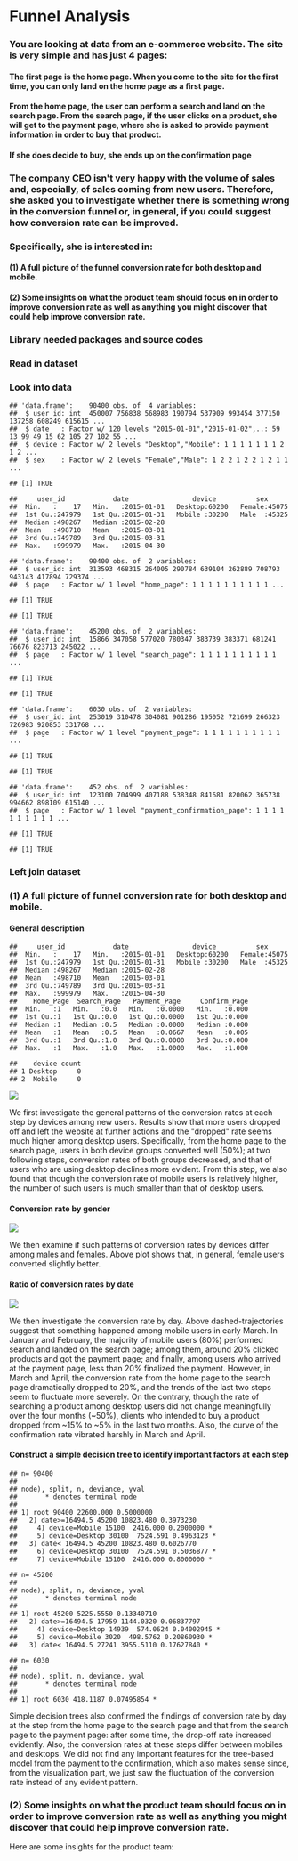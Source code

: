 Funnel Analysis
================

### You are looking at data from an e-commerce website. The site is very simple and has just 4 pages:

#### The first page is the home page. When you come to the site for the first time, you can only land on the home page as a first page.

#### From the home page, the user can perform a search and land on the search page. From the search page, if the user clicks on a product, she will get to the payment page, where she is asked to provide payment information in order to buy that product.

#### If she does decide to buy, she ends up on the confirmation page

### The company CEO isn't very happy with the volume of sales and, especially, of sales coming from new users. Therefore, she asked you to investigate whether there is something wrong in the conversion funnel or, in general, if you could suggest how conversion rate can be improved.

### Specifically, she is interested in:

#### (1) A full picture of the funnel conversion rate for both desktop and mobile.

#### (2) Some insights on what the product team should focus on in order to improve conversion rate as well as anything you might discover that could help improve conversion rate.

### Library needed packages and source codes

### Read in dataset

### Look into data

    ## 'data.frame':    90400 obs. of  4 variables:
    ##  $ user_id: int  450007 756838 568983 190794 537909 993454 377150 137258 608249 615615 ...
    ##  $ date   : Factor w/ 120 levels "2015-01-01","2015-01-02",..: 59 13 99 49 15 62 105 27 102 55 ...
    ##  $ device : Factor w/ 2 levels "Desktop","Mobile": 1 1 1 1 1 1 1 2 1 2 ...
    ##  $ sex    : Factor w/ 2 levels "Female","Male": 1 2 2 1 2 2 1 2 1 1 ...

    ## [1] TRUE

    ##     user_id            date                device          sex       
    ##  Min.   :    17   Min.   :2015-01-01   Desktop:60200   Female:45075  
    ##  1st Qu.:247979   1st Qu.:2015-01-31   Mobile :30200   Male  :45325  
    ##  Median :498267   Median :2015-02-28                                 
    ##  Mean   :498710   Mean   :2015-03-01                                 
    ##  3rd Qu.:749789   3rd Qu.:2015-03-31                                 
    ##  Max.   :999979   Max.   :2015-04-30

    ## 'data.frame':    90400 obs. of  2 variables:
    ##  $ user_id: int  313593 468315 264005 290784 639104 262889 708793 943143 417894 729374 ...
    ##  $ page   : Factor w/ 1 level "home_page": 1 1 1 1 1 1 1 1 1 1 ...

    ## [1] TRUE

    ## [1] TRUE

    ## 'data.frame':    45200 obs. of  2 variables:
    ##  $ user_id: int  15866 347058 577020 780347 383739 383371 681241 76676 823713 245022 ...
    ##  $ page   : Factor w/ 1 level "search_page": 1 1 1 1 1 1 1 1 1 1 ...

    ## [1] TRUE

    ## [1] TRUE

    ## 'data.frame':    6030 obs. of  2 variables:
    ##  $ user_id: int  253019 310478 304081 901286 195052 721699 266323 726983 920853 331768 ...
    ##  $ page   : Factor w/ 1 level "payment_page": 1 1 1 1 1 1 1 1 1 1 ...

    ## [1] TRUE

    ## [1] TRUE

    ## 'data.frame':    452 obs. of  2 variables:
    ##  $ user_id: int  123100 704999 407188 538348 841681 820062 365738 994662 898109 615140 ...
    ##  $ page   : Factor w/ 1 level "payment_confirmation_page": 1 1 1 1 1 1 1 1 1 1 ...

    ## [1] TRUE

    ## [1] TRUE

### Left join dataset

### (1) A full picture of funnel conversion rate for both desktop and mobile.

#### General description

    ##     user_id            date                device          sex       
    ##  Min.   :    17   Min.   :2015-01-01   Desktop:60200   Female:45075  
    ##  1st Qu.:247979   1st Qu.:2015-01-31   Mobile :30200   Male  :45325  
    ##  Median :498267   Median :2015-02-28                                 
    ##  Mean   :498710   Mean   :2015-03-01                                 
    ##  3rd Qu.:749789   3rd Qu.:2015-03-31                                 
    ##  Max.   :999979   Max.   :2015-04-30                                 
    ##    Home_Page  Search_Page   Payment_Page     Confirm_Page  
    ##  Min.   :1   Min.   :0.0   Min.   :0.0000   Min.   :0.000  
    ##  1st Qu.:1   1st Qu.:0.0   1st Qu.:0.0000   1st Qu.:0.000  
    ##  Median :1   Median :0.5   Median :0.0000   Median :0.000  
    ##  Mean   :1   Mean   :0.5   Mean   :0.0667   Mean   :0.005  
    ##  3rd Qu.:1   3rd Qu.:1.0   3rd Qu.:0.0000   3rd Qu.:0.000  
    ##  Max.   :1   Max.   :1.0   Max.   :1.0000   Max.   :1.000

    ##    device count
    ## 1 Desktop     0
    ## 2  Mobile     0

![](5.Funnel_Analysis_files/figure-markdown_github/unnamed-chunk-5-1.png)

We first investigate the general patterns of the conversion rates at each step by devices among new users. Results show that more users dropped off and left the website at further actions and the "dropped" rate seems much higher among desktop users. Specifically, from the home page to the search page, users in both device groups converted well (50%); at two following steps, conversion rates of both groups decreased, and that of users who are using desktop declines more evident. From this step, we also found that though the conversion rate of mobile users is relatively higher, the number of such users is much smaller than that of desktop users.

#### Conversion rate by gender

![](5.Funnel_Analysis_files/figure-markdown_github/unnamed-chunk-6-1.png)

We then examine if such patterns of conversion rates by devices differ among males and females. Above plot shows that, in general, female users converted slightly better.

#### Ratio of conversion rates by date

![](5.Funnel_Analysis_files/figure-markdown_github/unnamed-chunk-7-1.png)

We then investigate the conversion rate by day. Above dashed-trajectories suggest that something happened among mobile users in early March. In January and February, the majority of mobile users (80%) performed search and landed on the search page; among them, around 20% clicked products and got the payment page; and finally, among users who arrived at the payment page, less than 20% finalized the payment. However, in March and April, the conversion rate from the home page to the search page dramatically dropped to 20%, and the trends of the last two steps seem to fluctuate more severely. On the contrary, though the rate of searching a product among desktop users did not change meaningfully over the four months (~50%), clients who intended to buy a product dropped from ~15% to ~5% in the last two months. Also, the curve of the confirmation rate vibrated harshly in March and April.

#### Construct a simple decision tree to identify important factors at each step

    ## n= 90400 
    ## 
    ## node), split, n, deviance, yval
    ##       * denotes terminal node
    ## 
    ## 1) root 90400 22600.000 0.5000000  
    ##   2) date>=16494.5 45200 10823.480 0.3973230  
    ##     4) device=Mobile 15100  2416.000 0.2000000 *
    ##     5) device=Desktop 30100  7524.591 0.4963123 *
    ##   3) date< 16494.5 45200 10823.480 0.6026770  
    ##     6) device=Desktop 30100  7524.591 0.5036877 *
    ##     7) device=Mobile 15100  2416.000 0.8000000 *

    ## n= 45200 
    ## 
    ## node), split, n, deviance, yval
    ##       * denotes terminal node
    ## 
    ## 1) root 45200 5225.5550 0.13340710  
    ##   2) date>=16494.5 17959 1144.0320 0.06837797  
    ##     4) device=Desktop 14939  574.0624 0.04002945 *
    ##     5) device=Mobile 3020  498.5762 0.20860930 *
    ##   3) date< 16494.5 27241 3955.5110 0.17627840 *

    ## n= 6030 
    ## 
    ## node), split, n, deviance, yval
    ##       * denotes terminal node
    ## 
    ## 1) root 6030 418.1187 0.07495854 *

Simple decision trees also confirmed the findings of conversion rate by day at the step from the home page to the search page and that from the search page to the payment page: after some time, the drop-off rate increased evidently. Also, the conversion rates at these steps differ between mobiles and desktops. We did not find any important features for the tree-based model from the payment to the confirmation, which also makes sense since, from the visualization part, we just saw the fluctuation of the conversion rate instead of any evident pattern.

### (2) Some insights on what the product team should focus on in order to improve conversion rate as well as anything you might discover that could help improve conversion rate.

Here are some insights for the product team:
